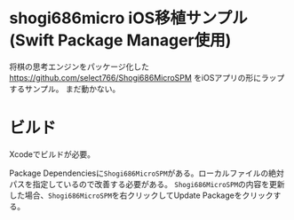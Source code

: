 # shogi686micro iOS移植サンプル(Swift Package Manager使用)

将棋の思考エンジンをパッケージ化した https://github.com/select766/Shogi686MicroSPM をiOSアプリの形にラップするサンプル。
まだ動かない。

# ビルド
Xcodeでビルドが必要。

Package Dependenciesに`Shogi686MicroSPM`がある。ローカルファイルの絶対パスを指定しているので改善する必要がある。
`Shogi686MicroSPM`の内容を更新した場合、`Shogi686MicroSPM`を右クリックしてUpdate Packageをクリックする。
